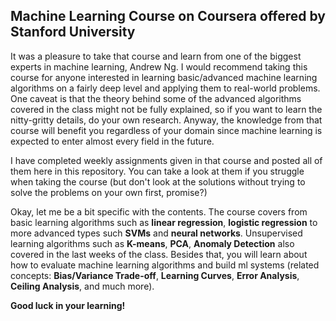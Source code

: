 ## Machine Learning Course on Coursera offered by Stanford University
It was a pleasure to take that course and learn from one of the biggest experts in machine learning, Andrew Ng.
I would recommend taking this course for anyone interested in learning basic/advanced machine learning algorithms on a fairly deep level and applying them to real-world problems. One caveat is that the theory behind some of the advanced algorithms covered in the class might not be fully explained, so if you want to learn the nitty-gritty details, do your own research. Anyway, the knowledge from that course will benefit you regardless of your domain since machine learning is expected to enter almost every field in the future.

I have completed weekly assignments given in that course and posted all of them here in this repository. You can take a look at them if you struggle when taking the course (but don't look at the solutions without trying to solve the problems on your own first, promise?)

Okay, let me be a bit specific with the contents. The course covers from basic learning algorithms such as **linear regression**, **logistic regression** to more advanced types such **SVMs** and **neural networks**. Unsupervised learning algorithms such as **K-means**, **PCA**, **Anomaly Detection** also covered in the last weeks of the class. Besides that, you will learn about how to evaluate machine learning algorithms and build ml systems (related concepts: **Bias/Variance Trade-off**, **Learning Curves**, **Error Analysis**, **Ceiling Analysis**, and much more).

**Good luck in your learning!**
